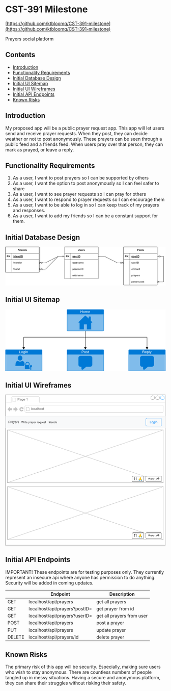 # CST-391 Milestone
[https://github.com/ktbloomq/CST-391-milestone](https://github.com/ktbloomq/CST-391-milestone)


Prayers social platform 

## Contents
- [Introduction](#introduction)
- [Functionality Requirements](#functionality-requirements)
- [Initial Database Design](#initial-database-design)
- [Initial UI Sitemap](#initial-ui-sitemap)
- [Initial UI Wireframes](#initial-ui-wireframes)
- [Initial API Endpoints](#initial-api-endpoints)
- [Known Risks](#known-risks)

## Introduction
My proposed app will be a public prayer request app. This app will let users send and receive prayer requests. When they post, they can decide weather or not to post anonymously. These prayers can be seen through a public feed and a friends feed. When users pray over that person, they can mark as prayed, or leave a reply.

## Functionality Requirements
1. As a user, I want to post prayers so I can be supported by others
2. As a user, I want the option to post anonymously so I can feel safer to share
3. As a user, I want to see prayer requests so I can pray for others
4. As a user, I want to respond to prayer requests so I can encourage them
5. As a user, I want to be able to log in so I can keep track of my prayers and responses.
6. As a user, I want to add my friends so I can be a constant support for them.

## Initial Database Design

![entity relationshop](./Entity%20Relationship.drawio.png)

## Initial UI Sitemap

![sitemap](./sitemap.drawio.png)


## Initial UI Wireframes

![homepage](./wireframe.drawio.png)

## Initial API Endpoints

IMPORTANT! These endpoints are for testing purposes only. They currently represent an insecure api where anyone has permission to do anything. Security will be added in coming updates.

| | Endpoint | Description |
| - | - | - |
| GET | localhost/api/prayers | get all prayers
| GET | localhost/api/prayers?postID= | get prayer from id
| GET | localhost/api/prayers?userID= | get all prayers from user
| POST | localhost/api/prayers | post a prayer
| PUT | localhost/api/prayers | update prayer
| DELETE | localhost/api/prayers/id | delete prayer

## Known Risks
The primary risk of this app will be security. Especially, making sure users who wish to stay anonymous. There are countless numbers of people tangled up in messy situations. Having a secure and anonymous platform, they can share their struggles without risking their safety.